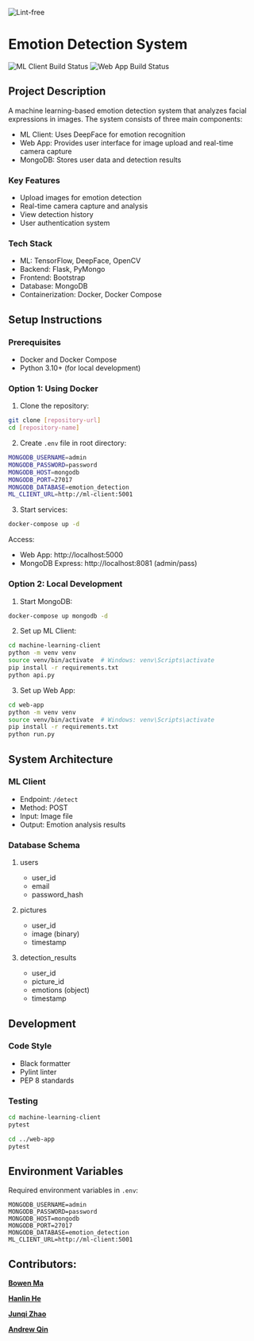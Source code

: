 ![Lint-free](https://github.com/nyu-software-engineering/containerized-app-exercise/actions/workflows/lint.yml/badge.svg)

# Emotion Detection System

![ML Client Build Status](https://github.com/software-students-fall2024/4-containers-bug-creator-v4/actions/workflows/machine-learning.yml/badge.svg)
![Web App Build Status](https://github.com/software-students-fall2024/4-containers-bug-creator-v4/actions/workflows/web-app.yml/badge.svg)


## Project Description

A machine learning-based emotion detection system that analyzes facial expressions in images. The system consists of three main components:
- ML Client: Uses DeepFace for emotion recognition
- Web App: Provides user interface for image upload and real-time camera capture
- MongoDB: Stores user data and detection results

### Key Features
- Upload images for emotion detection
- Real-time camera capture and analysis
- View detection history
- User authentication system

### Tech Stack
- ML: TensorFlow, DeepFace, OpenCV
- Backend: Flask, PyMongo
- Frontend: Bootstrap
- Database: MongoDB
- Containerization: Docker, Docker Compose

## Setup Instructions

### Prerequisites
- Docker and Docker Compose
- Python 3.10+ (for local development)

### Option 1: Using Docker 

1. Clone the repository:
```bash
git clone [repository-url]
cd [repository-name]
```

2. Create `.env` file in root directory:
```bash
MONGODB_USERNAME=admin
MONGODB_PASSWORD=password
MONGODB_HOST=mongodb
MONGODB_PORT=27017
MONGODB_DATABASE=emotion_detection
ML_CLIENT_URL=http://ml-client:5001
```

3. Start services:
```bash
docker-compose up -d
```

Access:
- Web App: http://localhost:5000
- MongoDB Express: http://localhost:8081 (admin/pass)

### Option 2: Local Development

1. Start MongoDB:
```bash
docker-compose up mongodb -d
```

2. Set up ML Client:
```bash
cd machine-learning-client
python -m venv venv
source venv/bin/activate  # Windows: venv\Scripts\activate
pip install -r requirements.txt
python api.py
```

3. Set up Web App:
```bash
cd web-app
python -m venv venv
source venv/bin/activate  # Windows: venv\Scripts\activate
pip install -r requirements.txt
python run.py
```

## System Architecture

### ML Client
- Endpoint: `/detect`
- Method: POST
- Input: Image file
- Output: Emotion analysis results

### Database Schema

1. users
   - user_id
   - email
   - password_hash

2. pictures
   - user_id
   - image (binary)
   - timestamp

3. detection_results
   - user_id
   - picture_id
   - emotions (object)
   - timestamp

## Development

### Code Style
- Black formatter
- Pylint linter
- PEP 8 standards

### Testing
```bash
cd machine-learning-client
pytest

cd ../web-app
pytest
```

## Environment Variables
Required environment variables in `.env`:
```
MONGODB_USERNAME=admin
MONGODB_PASSWORD=password
MONGODB_HOST=mongodb
MONGODB_PORT=27017
MONGODB_DATABASE=emotion_detection
ML_CLIENT_URL=http://ml-client:5001
```

## Contributors:

[**Bowen Ma**](https://github.com/mabowen1013)

[**Hanlin He**](https://github.com/Alpha-He)

[**Junqi Zhao**](https://github.com/JunqiZhao888)

[**Andrew Qin**](https://github.com/Andrewqin1)
